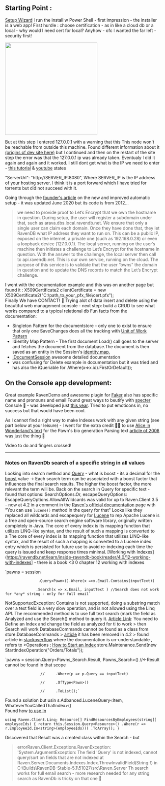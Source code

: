 
## Starting Point :
[Setup Wizard](https://ravendb.net/docs/article-page/5.1/csharp/start/installation/setup-wizard) I run the install w Power Shell - first impression - the installer is a web app!
First hurdle : choose certification - as in like a cloud db or a local - why would I need cert for local?
Anyhow - ofc I wanted the far left  - security first!

<img src="https://ravendb.net/RavenFS/GetDocImage?v=4.2&lang=All&key=start/installation/setup-wizard&fileName=setup-wizard-1.png" width="300" >

But at this step I entered 127.0.0.1 with a warning that this This node won't be reachable from outside this machine. Found different information about it [(origins of dev site here)](https://issues.hibernatingrhinos.com/issue/RavenDB-12559) but I continued and then on the restart of the site step the error was that the 127.0.0.1 ip was already taken. Eventualy I did it again and again and it worked.
I still dont get what is the IP we need to enter - [this tutorial](https://www.techrepublic.com/article/how-to-install-the-ravendb-nosql-database-on-ubuntu-20-04/) & [youtube](https://www.youtube.com/watch?v=tMUIpi2VKJI) states  

"ServerUrl": "http://SERVER_IP:8080",  Where SERVER_IP is the IP address of your hosting server. I think it is a port forward which I have tried for torrents but did not succeed with it.


Going through the [founder's article](https://ayende.com/blog/180802/ravendb-setup-how-the-automatic-setup-works) on the new and improved automatic setup - it was updated June 2020 but its code is from 2012...
> we need to provide proof to Let’s Encrypt that we own the hostname in question. 
> During setup, the user will register a subdomain under that, such as arava.dbs.local.ravendb.net. We ensure that only a single user can claim each domain. Once they have done that, they let RavenDB what IP address they want to run on. This can be a public IP, exposed on the internet, a private one (such as 192.168.0.28) or even a loopback device (127.0.0.1).
> The local server, running on the user’s machine then initiates a challenge to Let’s Encrypt for the hostname in question. With the answer to the challenge, the local server then call to api.ravendb.net. This is our own service, running on the cloud. The purpose of this service is to validate that the user “owns” the domain in question and to update the DNS records to match the Let’s Encrypt challenge.

I went with the documentation example and this was on another page but found it : 
X509Certificate2 clientCertificate = new X509Certificate2("C:\\path_to_your_pfx_file\\cert.pfx");  
Finally We have CONTACT! :raised_hands:
Trying alot of data insert and delete using the beautiful web management console - next step: build a CRUD to see what works compared to a typical relational db
Fun facts from the documentation:
* Singleton Pattern for the documentstore - only one to exist to ensure that only  one SaveChanges does all the tracking with [Unit of Work Pattern](https://ravendb.net/docs/article-page/5.1/csharp/client-api/session/what-is-a-session-and-how-does-it-work#unit-of-work-pattern)
* Idientity Map Pattern - The first document Load() call goes to the server and fetches the document from the database.The document is then saved as an entity in the Session's [identity map.](https://martinfowler.com/eaaCatalog/identityMap.html)
* [IDocumentSession](https://ravendb.net/docs/article-page/5.1/csharp/client-api/session/opening-a-session#syntax) awesome detailed documentation
* [<Load>](https://martinfowler.com/eaaCatalog/identityMap.html) was confusing for Delete example in documentation but it was tried and has also the iQueriable for .Where(x=>x.id).FirstOrDefault(); 

## On the Console app development:
Great example RavenDemo and awesome plugin for [Faker](https://blog.elmah.io/easy-generation-of-fake-dummy-data-in-c-with-faker-net/) also has specific name and pronouns and email
Found great ways to beutify with [specter](https://spectreconsole.net/) Console :muscle: - was developed just [this year](https://www.hanselman.com/blog/spectreconsole-lets-you-make-beautiful-console-apps-with-net-core).
Tried to put emoticons in, no success but that would have been cool.

As I cannot find a right way to make Indexes work with any given string (see part below at your leisure) - I went for the extra credit :ok_woman: to use [Alice in Wonderland's text](https://gist.githubusercontent.com/phillipj/4944029/raw/75ba2243dd5ec2875f629bf5d79f6c1e4b5a8b46/alice_in_wonderland.txt) for the Pawn's bio generation
Parsing text [article of 2008](https://www.c-sharpcorner.com/uploadfile/scottlysle/parsing-sentences-and-building-text-statics-in-C-Sharp/) was just the thing :clap:

Video to do and fingers crossed!

***
### Notes on RavenDb search of a specific string in all values 
Looking into search method and [Query](https://ravendb.net/docs/article-page/5.1/csharp/client-api/session/querying/how-to-use-search) - what is boost - its a decimal for the [boost](https://ravendb.net/docs/article-page/4.2/csharp/indexes/querying/boosting) value -> Each search term can be associated with a boost factor that influences the final search results. The higher the boost factor, the more relevant the term will be.
Back on the search in Query for specific text -  found that options: SearchOptions.Or, escapeQueryOptions: EscapeQueryOptions.AllowAllWildcards was valid for up to Raven.Client 3.5 - now at 4.2 in a comment in the [Raven's official documentation](https://ravendb.net/docs/article-page/4.2/csharp/client-api/session/querying/how-to-use-search) page with "You can use `lucene()` method in the query for that"
Looks like they replaced all wildcards and escapequery for [Lucene](https://ravendb.net/articles/on-replacing-lucene) to rep
Apache Lucene is a free and open-source search engine software library, originally written completely in Java.
The core of every index is its mapping function that utilizes LINQ-like syntax, and the result of such a mapping is converted to a The core of every index is its mapping function that utilizes LINQ-like syntax, and the result of such a mapping is converted to a Lucene index entry which is persisted for future use to avoid re-indexing each time the query is issued and keep response times minimal.
[Working with Indexes](https://ravendb.net/learn/inside-ravendb-book/reader/4.0/12-working-with-indexes]   - there is a book <3 0 chapter 12 working with indexes
                                                                                                                                
                                                                                                                                
`pawns = session
                                                                                                                                
                   .Query<Pawn>().Where(x =>x.Email.Contains(inputText))
  
                  .Search(x => x.Email, inputText ) //Search does not work for *any* string - only for full email`
  
  
NotSupportedException: Contains is not supported, doing a substring match over a text field is a very slow operation, and is not allowed using the Linq API.
The recommended method is to use full text search (mark the field as Analyzed and use the Search() method to query it.
[Article Link](https://ravendb.net/docs/article-page/2.5/csharp/client-api/querying/static-indexes/configuring-index-options): You need to Define an Index and change the field as analyzed for ti to work > then Search will work
DatabaseCommands cannot be found as a class from store.DatabaseCommands  > [article](https://ravendb.net/docs/article-page/4.2/csharp/migration/client-api/commands) it has been removed in 4.2 > found article in [stackoverflow](https://stackoverflow.com/questions/19656130/linq-value-contains-function-error) where the documentation is un-understandable , refers to >Operations : [How to Start an Index](https://ravendb.net/docs/article-page/4.2/csharp/client-api/operations/maintenance/indexes/start-index)
store.Maintenance.Send(new StartIndexOperation("Orders/Totals"));  

`pawns = session.Query<Pawns_Search.Result, Pawns_Search>() //<-Result cannot be found in that scope
                                                                     
                    //     .Where(p => p.Query == inputText)
  
                    //     .OfType<Pawn>()
  
                    //     .ToList();`

  
Found a solution but usin s.Adbanced.LuceneQuery<Item, WhateverYouCalledThatIndex>()  
Found how [to use In](https://stackoverflow.com/questions/7899936/ravendb-how-to-query-with-multiple-search-terms#answer-7902851)

`using Raven.Client.Linq;
Resource[] FindResourcesByEmployees(string[] employeeIds)
{
    return this.Session.Query<Resource>()
        .Where(r => r.EmployeeId.In<string>(employeeIds)))
        .ToArray();
}`

 Discovered that Result was a created class within the Search - but 
> errorRaven.Client.Exceptions.RavenException: 'System.ArgumentException: The field 'Query' is not indexed, cannot query/sort on fields that are not indexed
   at Raven.Server.Documents.Indexes.Index.ThrowInvalidField(String f) in C:\Builds\RavenDB-Stable-5.1\51027\src\Raven.Server
Th search works for full email search - more research needed for any string search as RavenDb is tricky on that one :dancers:
